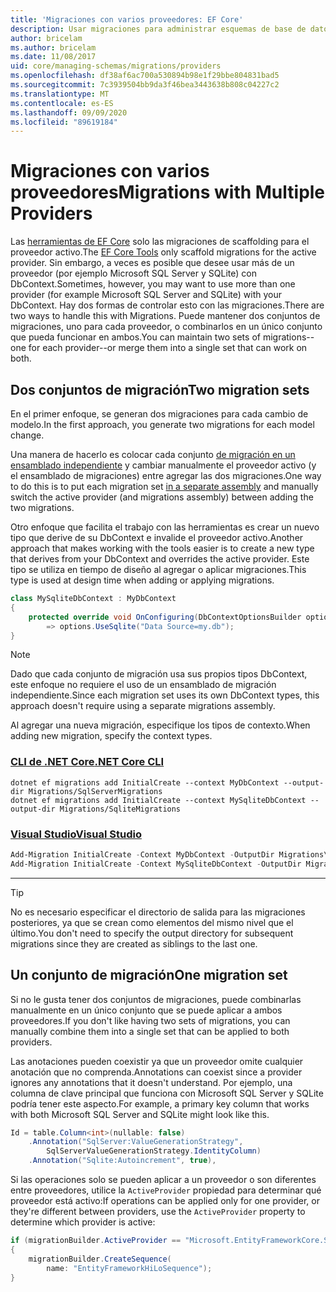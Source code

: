 ```yaml
---
title: 'Migraciones con varios proveedores: EF Core'
description: Usar migraciones para administrar esquemas de base de datos cuando el destino es varios proveedores de bases de datos con Entity Framework Core
author: bricelam
ms.author: bricelam
ms.date: 11/08/2017
uid: core/managing-schemas/migrations/providers
ms.openlocfilehash: df38af6ac700a530894b98e1f29bbe804831bad5
ms.sourcegitcommit: 7c3939504bb9da3f46bea3443638b808c04227c2
ms.translationtype: MT
ms.contentlocale: es-ES
ms.lasthandoff: 09/09/2020
ms.locfileid: "89619184"
---
```

# <a name="migrations-with-multiple-providers"></a><span data-ttu-id="f2791-103">Migraciones con varios proveedores</span><span class="sxs-lookup"><span data-stu-id="f2791-103">Migrations with Multiple Providers</span></span>

<span data-ttu-id="f2791-104">Las [herramientas de EF Core][1] solo las migraciones de scaffolding para el proveedor activo.</span><span class="sxs-lookup"><span data-stu-id="f2791-104">The [EF Core Tools][1] only scaffold migrations for the active provider.</span></span> <span data-ttu-id="f2791-105">Sin embargo, a veces es posible que desee usar más de un proveedor (por ejemplo Microsoft SQL Server y SQLite) con DbContext.</span><span class="sxs-lookup"><span data-stu-id="f2791-105">Sometimes, however, you may want to use more than one provider (for example Microsoft SQL Server and SQLite) with your DbContext.</span></span> <span data-ttu-id="f2791-106">Hay dos formas de controlar esto con las migraciones.</span><span class="sxs-lookup"><span data-stu-id="f2791-106">There are two ways to handle this with Migrations.</span></span> <span data-ttu-id="f2791-107">Puede mantener dos conjuntos de migraciones, uno para cada proveedor, o combinarlos en un único conjunto que pueda funcionar en ambos.</span><span class="sxs-lookup"><span data-stu-id="f2791-107">You can maintain two sets of migrations--one for each provider--or merge them into a single set that can work on both.</span></span>

## <a name="two-migration-sets"></a><span data-ttu-id="f2791-108">Dos conjuntos de migración</span><span class="sxs-lookup"><span data-stu-id="f2791-108">Two migration sets</span></span>

<span data-ttu-id="f2791-109">En el primer enfoque, se generan dos migraciones para cada cambio de modelo.</span><span class="sxs-lookup"><span data-stu-id="f2791-109">In the first approach, you generate two migrations for each model change.</span></span>

<span data-ttu-id="f2791-110">Una manera de hacerlo es colocar cada conjunto [de migración en un ensamblado independiente][2] y cambiar manualmente el proveedor activo (y el ensamblado de migraciones) entre agregar las dos migraciones.</span><span class="sxs-lookup"><span data-stu-id="f2791-110">One way to do this is to put each migration set [in a separate assembly][2] and manually switch the active provider (and migrations assembly) between adding the two migrations.</span></span>

<span data-ttu-id="f2791-111">Otro enfoque que facilita el trabajo con las herramientas es crear un nuevo tipo que derive de su DbContext e invalide el proveedor activo.</span><span class="sxs-lookup"><span data-stu-id="f2791-111">Another approach that makes working with the tools easier is to create a new type that derives from your DbContext and overrides the active provider.</span></span> <span data-ttu-id="f2791-112">Este tipo se utiliza en tiempo de diseño al agregar o aplicar migraciones.</span><span class="sxs-lookup"><span data-stu-id="f2791-112">This type is used at design time when adding or applying migrations.</span></span>

``` csharp
class MySqliteDbContext : MyDbContext
{
    protected override void OnConfiguring(DbContextOptionsBuilder options)
        => options.UseSqlite("Data Source=my.db");
}
```

> [!NOTE]
> <span data-ttu-id="f2791-113">Dado que cada conjunto de migración usa sus propios tipos DbContext, este enfoque no requiere el uso de un ensamblado de migración independiente.</span><span class="sxs-lookup"><span data-stu-id="f2791-113">Since each migration set uses its own DbContext types, this approach doesn't require using a separate migrations assembly.</span></span>

<span data-ttu-id="f2791-114">Al agregar una nueva migración, especifique los tipos de contexto.</span><span class="sxs-lookup"><span data-stu-id="f2791-114">When adding new migration, specify the context types.</span></span>

### <a name="net-core-cli"></a>[<span data-ttu-id="f2791-115">CLI de .NET Core</span><span class="sxs-lookup"><span data-stu-id="f2791-115">.NET Core CLI</span></span>](#tab/dotnet-core-cli)

```dotnetcli
dotnet ef migrations add InitialCreate --context MyDbContext --output-dir Migrations/SqlServerMigrations
dotnet ef migrations add InitialCreate --context MySqliteDbContext --output-dir Migrations/SqliteMigrations
```

### <a name="visual-studio"></a>[<span data-ttu-id="f2791-116">Visual Studio</span><span class="sxs-lookup"><span data-stu-id="f2791-116">Visual Studio</span></span>](#tab/vs)

``` powershell
Add-Migration InitialCreate -Context MyDbContext -OutputDir Migrations\SqlServerMigrations
Add-Migration InitialCreate -Context MySqliteDbContext -OutputDir Migrations\SqliteMigrations
```

***

> [!TIP]
> <span data-ttu-id="f2791-117">No es necesario especificar el directorio de salida para las migraciones posteriores, ya que se crean como elementos del mismo nivel que el último.</span><span class="sxs-lookup"><span data-stu-id="f2791-117">You don't need to specify the output directory for subsequent migrations since they are created as siblings to the last one.</span></span>

## <a name="one-migration-set"></a><span data-ttu-id="f2791-118">Un conjunto de migración</span><span class="sxs-lookup"><span data-stu-id="f2791-118">One migration set</span></span>

<span data-ttu-id="f2791-119">Si no le gusta tener dos conjuntos de migraciones, puede combinarlas manualmente en un único conjunto que se puede aplicar a ambos proveedores.</span><span class="sxs-lookup"><span data-stu-id="f2791-119">If you don't like having two sets of migrations, you can manually combine them into a single set that can be applied to both providers.</span></span>

<span data-ttu-id="f2791-120">Las anotaciones pueden coexistir ya que un proveedor omite cualquier anotación que no comprenda.</span><span class="sxs-lookup"><span data-stu-id="f2791-120">Annotations can coexist since a provider ignores any annotations that it doesn't understand.</span></span> <span data-ttu-id="f2791-121">Por ejemplo, una columna de clave principal que funciona con Microsoft SQL Server y SQLite podría tener este aspecto.</span><span class="sxs-lookup"><span data-stu-id="f2791-121">For example, a primary key column that works with both Microsoft SQL Server and SQLite might look like this.</span></span>

``` csharp
Id = table.Column<int>(nullable: false)
    .Annotation("SqlServer:ValueGenerationStrategy",
        SqlServerValueGenerationStrategy.IdentityColumn)
    .Annotation("Sqlite:Autoincrement", true),
```

<span data-ttu-id="f2791-122">Si las operaciones solo se pueden aplicar a un proveedor o son diferentes entre proveedores, utilice la `ActiveProvider` propiedad para determinar qué proveedor está activo:</span><span class="sxs-lookup"><span data-stu-id="f2791-122">If operations can be applied only for one provider, or they're different between providers, use the `ActiveProvider` property to determine which provider is active:</span></span>

``` csharp
if (migrationBuilder.ActiveProvider == "Microsoft.EntityFrameworkCore.SqlServer")
{
    migrationBuilder.CreateSequence(
        name: "EntityFrameworkHiLoSequence");
}
```

  [1]: xref:core/miscellaneous/cli/index
  [2]: xref:core/managing-schemas/migrations/projects
